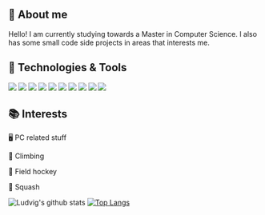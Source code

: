 ## :notebook: About me
Hello! I am currently studying towards a Master in Computer Science. I also has some small code side projects in areas that interests me. 

## :wrench: Technologies & Tools
<!-- Simple-icons 
  Space - %20
  Simple layout without icon
    ![](https://img.shields.io/badge/Editor%20-Visual%20Studio%20Code-red)
  Simple layout with icon
    ![](https://img.shields.io/static/v1?label=Editor&message=Visual%20Studio%20Code&color=red&style=flat&logo=visualstudiocode)
-->
![](https://img.shields.io/static/v1?label=OS&message=Linux&color=important&style=flat&logo=linux&logoColor=white)<!-- Operative system -->
![](https://img.shields.io/static/v1?label=OS&message=Windows&color=important&style=flat&logo=windows)
![](https://img.shields.io/static/v1?label=Code&message=Java&color=green&style=flat&logo=java)<!-- Languages -->
![](https://img.shields.io/static/v1?label=Code&message=React&color=green&style=flat&logo=react&logoColor=white)
![](https://img.shields.io/static/v1?label=Tools&message=MySQL&color=blue&style=flat&logo=mysql&logoColor=white)<!-- Tools -->
![](https://img.shields.io/static/v1?label=Tools&message=PostGreSQL&color=blue&style=flat&logo=postgresql&logoColor=white)
![](https://img.shields.io/static/v1?label=Tools&message=Git&color=blue&style=flat&logo=git&logoColor=white)
![](https://img.shields.io/static/v1?label=Shell&message=Bash&color=yellowgreem&style=flat&logo=gnubash&logoColor=white)<!-- Shell -->
![](https://img.shields.io/static/v1?label=Editor&message=Intellij&color=red&style=flat&logo=intellijidea)<!-- Editors -->
![](https://img.shields.io/static/v1?label=Editor&message=Visual%20Studio%20Code&color=red&style=flat&logo=visualstudiocode)

## :books: Interests 
:desktop_computer: PC related stuff

:climbing: Climbing

:field_hockey: Field hockey

:tennis: Squash

![Ludvig's github stats](https://github-readme-stats.vercel.app/api?username=luigi989&show_icons=true&title_color=ffc857&icon_color=8ac926&text_color=daf7dc&bg_color=151515&include_all_commits=true)
[![Top Langs](https://github-readme-stats.vercel.app/api/top-langs/?username=luigi989&layout=compact&text_color=daf7dc&bg_color=151515&hide=css,sass)](https://github.com/luigi989/github-readme-stats)

<!--
<a href="https://github.com/MartinHeinz/python-project-blueprint">
  <img align="center" src="https://github-readme-stats.vercel.app/api/pin/?username=MartinHeinz&repo=python-project-blueprint&title_color=ffffff&text_color=c9cacc&icon_color=2bbc8a&bg_color=1d1f21" />
</a>


<a href="https://github.com/MartinHeinz/go-project-blueprint">
  <img align="center" src="https://github-readme-stats.vercel.app/api/pin/?username=MartinHeinz&repo=go-project-blueprint&title_color=ffffff&text_color=c9cacc&icon_color=2bbc8a&bg_color=1d1f21" />
</a>   
 -->

<!--
**luigi989/luigi989** is a ✨ _special_ ✨ repository because its `README.md` (this file) appears on your GitHub profile.

Here are some ideas to get you started:

- 🔭 I’m currently working on ...
- 🌱 I’m currently learning ...
- 👯 I’m looking to collaborate on ...
- 🤔 I’m looking for help with ...
- 💬 Ask me about ...
- 📫 How to reach me: ...
- 😄 Pronouns: ...
- ⚡ Fun fact: ...
-->

